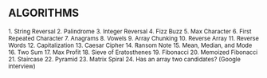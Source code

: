 ## ALGORITHMS

<sup>1. String Reversal
2. Palindrome
3. Integer Reversal
4. Fizz Buzz
5. Max Character
6. First Repeated Character
7. Anagrams
8. Vowels
9. Array Chunking
10. Reverse Array
11. Reverse Words
12. Capitalization
13. Caesar Cipher
14. Ransom Note
15. Mean, Median, and Mode
16. Two Sum
17. Max Profit
18. Sieve of Eratosthenes
19. Fibonacci
20. Memoized Fibonacci
21. Staircase
22. Pyramid
23. Matrix Spiral
24. Has an array two candidates? (Google interview)</sup>
